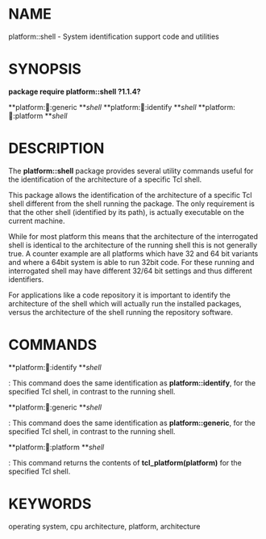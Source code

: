 # NAME

platform::shell - System identification support code and utilities

# SYNOPSIS

**package require platform::shell ?1.1.4?**

**platform::shell::generic ***shell* **platform::shell::identify
***shell* **platform::shell::platform ***shell*

# DESCRIPTION

The **platform::shell** package provides several utility commands useful
for the identification of the architecture of a specific Tcl shell.

This package allows the identification of the architecture of a specific
Tcl shell different from the shell running the package. The only
requirement is that the other shell (identified by its path), is
actually executable on the current machine.

While for most platform this means that the architecture of the
interrogated shell is identical to the architecture of the running shell
this is not generally true. A counter example are all platforms which
have 32 and 64 bit variants and where a 64bit system is able to run
32bit code. For these running and interrogated shell may have different
32/64 bit settings and thus different identifiers.

For applications like a code repository it is important to identify the
architecture of the shell which will actually run the installed
packages, versus the architecture of the shell running the repository
software.

# COMMANDS

**platform::shell::identify ***shell*

:   This command does the same identification as **platform::identify**,
    for the specified Tcl shell, in contrast to the running shell.

**platform::shell::generic ***shell*

:   This command does the same identification as **platform::generic**,
    for the specified Tcl shell, in contrast to the running shell.

**platform::shell::platform ***shell*

:   This command returns the contents of **tcl_platform(platform)** for
    the specified Tcl shell.

# KEYWORDS

operating system, cpu architecture, platform, architecture

<!---
Copyright (c) 2006-2008 ActiveState Software In
-->

